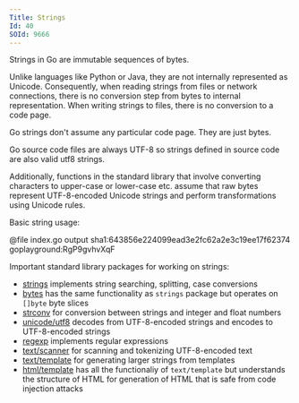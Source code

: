 ```yaml
---
Title: Strings
Id: 40
SOId: 9666
---
```


Strings in Go are immutable sequences of bytes.

Unlike languages like Python or Java, they are not internally represented as Unicode. Consequently, when reading strings from files or network connections, there is no conversion step from bytes to internal representation. When writing strings to files, there is no conversion to a code page.

Go strings don't assume any particular code page. They are just bytes.

Go source code files are always UTF-8 so strings defined in source code are also valid utf8 strings.

Additionally, functions in the standard library that involve converting characters to upper-case or lower-case etc. assume that raw bytes represent UTF-8-encoded Unicode strings and perform transformations using Unicode rules.

Basic string usage:

@file index.go output sha1:643856e224099ead3e2fc62a2e3c19ee17f62374 goplayground:RgP9gvhvXqF

Important standard library packages for working on strings:
* [strings](https://golang.org/pkg/strings/) implements string searching, splitting, case conversions
* [bytes](https://golang.org/pkg/bytes/) has the same functionality as `strings` package but operates on `[]byte` byte slices
* [strconv](https://golang.org/pkg/strconv/) for conversion between strings and integer and float numbers
* [unicode/utf8](https://golang.org/pkg/unicode/utf8/) decodes from UTF-8-encoded strings and encodes to UTF-8-encoded strings
* [regexp](https://golang.org/pkg/regexp/) implements regular expressions
* [text/scanner](https://golang.org/pkg/text/scanner/) for scanning and tokenizing UTF-8-encoded text
* [text/template](https://golang.org/pkg/text/template/) for generating larger strings from templates
* [html/template](https://golang.org/pkg/html/template/) has all the functionaliy of `text/template` but understands the structure of HTML for generation of HTML that is safe from code injection attacks
